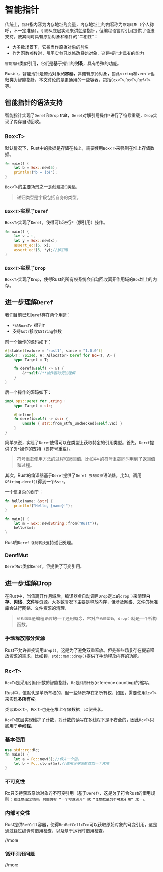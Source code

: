 # 智能指针

传统上，`指针`指内容为内存地址的变量，内存地址上的内容称为`原始对象`（个人称呼，不一定准确）。`引用`从底层实现来讲就是指针，但编程语言对引用提供了语法支持，使其同时具有原始对象和指针的”二相性“：

- 大多数场景下，它被当作原始对象的别名
- 作为函数参数时，引用实参可以修改原始对象，这是指针才具有的能力

`智能指针`类似引用，它们是基于指针的**封装**，具有特殊的功能。

Rust中，智能指针是原始对象的**容器**，其拥有原始对象，因此`String`和`Vec<T>`也归类为智能指针，本文讨论的是更通用的一些容器，包括`Box<T>`,`Rc<T>`,`Ref<T>`等。

## 智能指针的语法支持

智能指针实现了`Deref`和`Drop` trait，`Deref`对解引用操作`*`进行了符号重载，`Drop`实现了内存自动回收。

## `Box<T>`

默认情况下，Rust中的数据是存储在栈上，需要使用`Box<T>`来强制在堆上存储数据。

```rust
fn main() {
	let b = Box::new(5);
	println!("b = {b}");
}
```

`Box<T>`的主要场景之一是创建`递归类型`。

>递归类型是字段包括自身的类型。

### `Box<T>`实现了`Deref`

`Box<T>`实现了`Deref`，使得可以进行`*`（解引用）操作。

```rust
fn main() {
	let x = 5;
	let y = Box::new(x);
	assert_eq!(5, x);
	assert_eq!(5, *y);//解引用
}
```

### `Box<T>`实现了`Drop`

`Box<T>`实现了`Drop`，使得Rust的所有权系统会自动回收离开作用域的`Box`堆上的内存。

## 进一步理解`Deref`

我们目前已知`Deref`存在两个用途：

- `*(&Box<T>)`得到`T`
- 支持`&str`接收`&String`参数

前一个操作的源码如下：

```rust
#[stable(feature = "rust1", since = "1.0.0")]
impl<T: ?Sized, A: Allocator> Deref for Box<T, A> {
    type Target = T;

    fn deref(&self) -> &T {
        &**self//**操作暂时无法理解
    }
}
```

后一个操作的源码如下：

```rust
impl ops::Deref for String {
    type Target = str;

    #[inline]
    fn deref(&self) -> &str {
        unsafe { str::from_utf8_unchecked(&self.vec) }
    }
}
```

简单来说，实现了`Deref`使得可以在类型上获取特定的引用类型。首先，`Deref`提供了对`*`操作的支持（即符号重载）。

>符号重载使用方法的过程和返回值，比如中`+`的符号重载同时用到了返回值和过程。

其次，Rust的编译器基于`Deref`提供了`Deref 强制转换`语法糖。比如，调用`&String.deref()`得到一个`&str`。

一个更复杂的例子：

```rust
fn hello(name: &str) {
	println!("Hello, {name}!");
}

fn main() {
	let m = Box::new(String::from("Rust"));
	hello(&m);
}
```

Rust的`Deref 强制转换`支持递归处理。

### DerefMut

`DerefMut`类似`Deref`，但提供了可变引用。

## 进一步理解Drop

在Rust中，当值离开作用域后，编译器会自动调用`Drop`定义的`drop()`来清理**内存**、**网络**、**文件**等资源。大多数情况下主要是释放内存，但涉及网络、文件的标准库会进行网络、文件资源的清理。

>`析构函数`是编程语言的一个通用概念，它对应`构造函数`，`drop()`就是一个析构函数。

### 手动释放部分资源

Rust不允许直接调用`drop()`，这是为了避免双重释放。但是某些场景存在提前释放资源的需求，比如锁，`std::mem::drop()`提供了手动释放内存的功能。

## `Rc<T>`

`Rc<T>`是采用引用计数的智能指针，`Rc`是`引用计数`(reference counting)的缩写。

Rust中，值默认是单所有权的，但一些场景存在多所有权，如图，需要使用`Rc<T>`来实现**多所有权**。

类似`Box<T>`，`Rc<T>`也是在堆上存储数据，以便共享。

`Rc<T>`底层实现维护了计数，对计数的读写在多线程下是不安全的，因此`Rc<T>`只能用于**单线程**。

### 基本使用

```rust
use std::rc::Rc;
fn main() {
	let a = Rc::new(5);//传入一个值，
	let b = Rc::clone(&a);//使用关联函数获取一个克隆
}
```

### 不可变性

Rc只支持获取原始对象的不可变引用（基于`Deref`），这是为了符合Rust的借用规则：`在任意给定时刻，只能拥有 “一个可变引用” 或 “任意数量的不可变引用” 之一`。

### 内部可变性

Rust提供`RefCell`容器，使得`Rc<RefCell<T>>`可以获取原始对象的可变引用，这是通过绕过编译时借用检查，以及基于运行时借用检查。

//more

### 循环引用问题

//more


